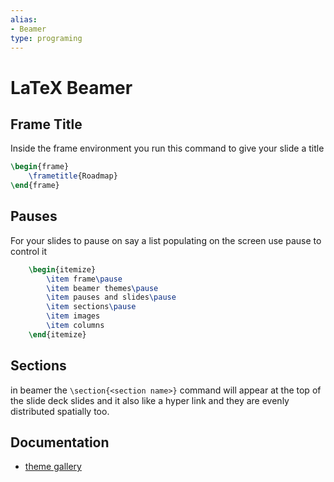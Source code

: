 ```yaml
---
alias:
- Beamer
type: programing 
---
```


# LaTeX Beamer

## Frame Title

Inside the frame environment you run this command to give your slide a title

```latex
\begin{frame}
    \frametitle{Roadmap}
\end{frame}
```

## Pauses

For your slides to pause on say a list populating on the screen use pause to control it

```latex
    \begin{itemize}
        \item frame\pause
        \item beamer themes\pause
        \item pauses and slides\pause
        \item sections\pause
        \item images
        \item columns
    \end{itemize}
```

## Sections

in beamer the `\section{<section name>}` command will appear at the top of the slide deck slides and it also like a hyper link and they are evenly distributed spatially too.

## Documentation

-   [theme gallery](http://deic.uab.es/~iblanes/beamer_gallery/index_by_theme.html)
